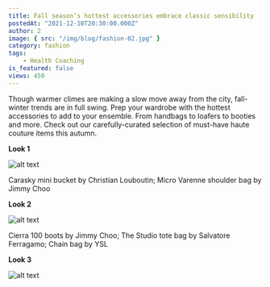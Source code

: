 ```yaml
---
title: Fall season’s hottest accessories embrace classic sensibility
postedAt: "2021-12-10T20:30:00.000Z"
author: 2
image: { src: "/img/blog/fashion-02.jpg" }
category: fashion
tags:
    - Health Coaching
is_featured: false
views: 450
---
```


Though warmer climes are making a slow move away from the city, fall-winter trends are in full swing. Prep your wardrobe with the hottest accessories to add to your ensemble. From handbags to loafers to booties and more. Check out our carefully-curated selection of must-have haute couture items this autumn.

**Look 1**

![alt text](https://www.igafencu.com/r/wp-content/uploads/2022/09/fall-season-hottest-accessories-embrace-classic-sensibility-1.jpg)

Carasky mini bucket by Christian Louboutin; Micro Varenne shoulder bag by Jimmy Choo

**Look 2**

![alt text](https://www.igafencu.com/r/wp-content/uploads/2022/09/fall-season-hottest-accessories-embrace-classic-sensibility-3.jpg)

Cierra 100 boots by Jimmy Choo; The Studio tote bag by Salvatore Ferragamo; Chain bag by YSL

**Look 3**

![alt text](https://www.igafencu.com/r/wp-content/uploads/2022/09/fall-season-hottest-accessories-embrace-classic-sensibility-4.jpg)
